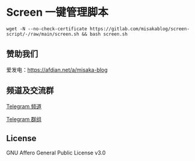 # Screen  一键管理脚本

```shell
wget -N --no-check-certificate https://gitlab.com/misakablog/screen-script/-/raw/main/screen.sh && bash screen.sh
```

## 赞助我们

爱发电：https://afdian.net/a/misaka-blog

## 频道及交流群

[Telegram 频道](https://t.me/misakablogchannel)

[Telegram 群组](https://t.me/+CLhpemKhaC8wZGIx)

## License
GNU Affero General Public License v3.0
